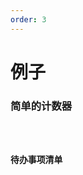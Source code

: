 ```yaml
---
order: 3
---
```


# 例子

### 简单的计数器

<code src="../demos/counter/index.tsx"  />

### 待办事项清单

<code src="../demos/todo-list/index.tsx"  />
